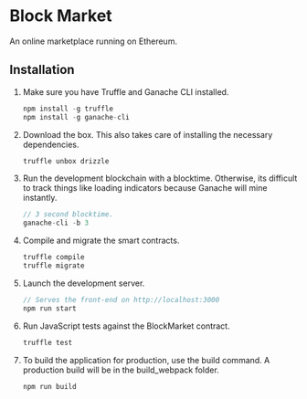 # Block Market

An online marketplace running on Ethereum.

## Installation

1. Make sure you have Truffle and Ganache CLI installed.
    ```javascript
    npm install -g truffle
    npm install -g ganache-cli
    ```

2. Download the box. This also takes care of installing the necessary dependencies.
    ```javascript
    truffle unbox drizzle
    ```

3. Run the development blockchain with a blocktime. Otherwise, its difficult to track things like loading indicators because Ganache will mine instantly.
    ```javascript
    // 3 second blocktime.
    ganache-cli -b 3
    ```

4. Compile and migrate the smart contracts.
    ```javascript
    truffle compile
    truffle migrate
    ```

5. Launch the development server.
    ```javascript
    // Serves the front-end on http://localhost:3000
    npm run start
    ```

6. Run JavaScript tests against the BlockMarket contract.
    ```javascript
    truffle test
    ```

7. To build the application for production, use the build command. A production build will be in the build_webpack folder.
    ```javascript
    npm run build
    ```